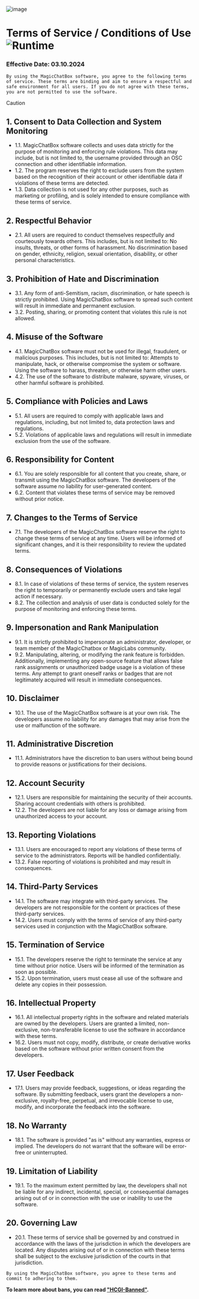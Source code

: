 ![image](https://github.com/user-attachments/assets/d9b89ff6-01a5-448d-9dbd-cdd0315e2c64)

# Terms of Service / Conditions of Use ![Runtime](https://badgen.net/badge/REGULATIONS/MCB-OSC/black/?icon=zeit)

### Effective Date: 03.10.2024

`By using the MagicChatBox software, you agree to the following terms of service. These terms are binding and aim to ensure a respectful and safe environment for all users. If you do not agree with these terms, you are not permitted to use the software.`

> [!CAUTION]
> ## 1. Consent to Data Collection and System Monitoring
> - 1.1. MagicChatBox software collects and uses data strictly for the purpose of monitoring and enforcing rule violations. This data may include, but is not limited to, the username provided through an OSC connection and other identifiable information.
> - 1.2. The program reserves the right to exclude users from the system based on the recognition of their account or other identifiable data if violations of these terms are detected.
> - 1.3. Data collection is not used for any other purposes, such as marketing or profiling, and is solely intended to ensure compliance with these terms of service.
>
> ## 2. Respectful Behavior
> - 2.1. All users are required to conduct themselves respectfully and courteously towards others. This includes, but is not limited to: No insults, threats, or other forms of harassment. No discrimination based on gender, ethnicity, religion, sexual orientation, disability, or other personal characteristics.
>
> ## 3. Prohibition of Hate and Discrimination
> - 3.1. Any form of anti-Semitism, racism, discrimination, or hate speech is strictly prohibited. Using MagicChatBox software to spread such content will result in immediate and permanent exclusion.
> - 3.2. Posting, sharing, or promoting content that violates this rule is not allowed.
>
> ## 4. Misuse of the Software
> - 4.1. MagicChatBox software must not be used for illegal, fraudulent, or malicious purposes. This includes, but is not limited to: Attempts to manipulate, hack, or otherwise compromise the system or software. Using the software to harass, threaten, or otherwise harm other users. 
> - 4.2. The use of the software to distribute malware, spyware, viruses, or other harmful software is prohibited.
>
> ## 5. Compliance with Policies and Laws
> - 5.1. All users are required to comply with applicable laws and regulations, including, but not limited to, data protection laws and regulations.
> - 5.2. Violations of applicable laws and regulations will result in immediate exclusion from the use of the software.
>
> ## 6. Responsibility for Content
> - 6.1. You are solely responsible for all content that you create, share, or transmit using the MagicChatBox software. The developers of the software assume no liability for user-generated content.
> - 6.2. Content that violates these terms of service may be removed without prior notice.
>
> ## 7. Changes to the Terms of Service
> - 7.1. The developers of the MagicChatBox software reserve the right to change these terms of service at any time. Users will be informed of significant changes, and it is their responsibility to review the updated terms.
>
> ## 8. Consequences of Violations
> - 8.1. In case of violations of these terms of service, the system reserves the right to temporarily or permanently exclude users and take legal action if necessary.
> - 8.2. The collection and analysis of user data is conducted solely for the purpose of monitoring and enforcing these terms.
>
> ## 9. Impersonation and Rank Manipulation
> - 9.1. It is strictly prohibited to impersonate an administrator, developer, or team member of the MagicChatbox or MagicLabs community.
> - 9.2. Manipulating, altering, or modifying the rank feature is forbidden. Additionally, implementing any open-source feature that allows false rank assignments or unauthorized badge usage is a violation of these terms. Any attempt to grant oneself ranks or badges that are not legitimately acquired will result in immediate consequences.
>
> ## 10. Disclaimer
> - 10.1. The use of the MagicChatBox software is at your own risk. The developers assume no liability for any damages that may arise from the use or malfunction of the software.
>
> ## 11. Administrative Discretion
> - 11.1. Administrators have the discretion to ban users without being bound to provide reasons or justifications for their decisions.
> 
> ## 12. Account Security
> - 12.1. Users are responsible for maintaining the security of their accounts. Sharing account credentials with others is prohibited.
> - 12.2. The developers are not liable for any loss or damage arising from unauthorized access to your account.
>
> ## 13. Reporting Violations
> - 13.1. Users are encouraged to report any violations of these terms of service to the administrators. Reports will be handled confidentially.
> - 13.2. False reporting of violations is prohibited and may result in consequences.
>
> ## 14. Third-Party Services
> - 14.1. The software may integrate with third-party services. The developers are not responsible for the content or practices of these third-party services.
> - 14.2. Users must comply with the terms of service of any third-party services used in conjunction with the MagicChatBox software.
>
> ## 15. Termination of Service
> - 15.1. The developers reserve the right to terminate the service at any time without prior notice. Users will be informed of the termination as soon as possible.
> - 15.2. Upon termination, users must cease all use of the software and delete any copies in their possession.
>
> ## 16. Intellectual Property
> - 16.1. All intellectual property rights in the software and related materials are owned by the developers. Users are granted a limited, non-exclusive, non-transferable license to use the software in accordance with these terms.
> - 16.2. Users must not copy, modify, distribute, or create derivative works based on the software without prior written consent from the developers.
>
> ## 17. User Feedback
> - 17.1. Users may provide feedback, suggestions, or ideas regarding the software. By submitting feedback, users grant the developers a non-exclusive, royalty-free, perpetual, and irrevocable license to use, modify, and incorporate the feedback into the software.
>
> ## 18. No Warranty
> - 18.1. The software is provided "as is" without any warranties, express or implied. The developers do not warrant that the software will be error-free or uninterrupted.
>
> ## 19. Limitation of Liability
> - 19.1. To the maximum extent permitted by law, the developers shall not be liable for any indirect, incidental, special, or consequential damages arising out of or in connection with the use or inability to use the software.
>
> ## 20. Governing Law
> - 20.1. These terms of service shall be governed by and construed in accordance with the laws of the jurisdiction in which the developers are located. Any disputes arising out of or in connection with these terms shall be subject to the exclusive jurisdiction of the courts in that jurisdiction.

`By using the MagicChatBox software, you agree to these terms and commit to adhering to them.`

**To learn more about bans, you can read ["HCGI-Banned"](https://github.com/BoiHanny/vrcosc-magicchatbox/wiki/🛑-HCIG-Banned).**

